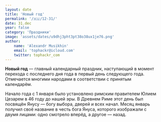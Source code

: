 ```yaml
---
layout: date
title: 'Новый год'
permalink: '/🇷🇺/12-31/'
date: 31.dec
year: false
category: 'Праздники'
image: 'assets/dates/u9dhj3pht3pt38o38ux1je76.png'
author:
    name: 'Alexandr Musikhin'
    email: 'tophackr@icloud.com'
    twitter: tophackr_com
---
```


**Новый год** — главный календарный праздник, наступающий в момент перехода с последнего дня года в первый день следующего года. Отмечается многими народами в соответствии с принятым календарём.

Начало года с 1 января было установлено римским правителем Юлием Цезарем в 46 году до нашей эры. В Древнем Риме этот день был посвящён Янусу — богу выбора, дверей и всех начал. Месяц январь получил своё название в честь бога Януса, которого изображали с двумя лицами: одно смотрело вперёд, а другое — назад.
